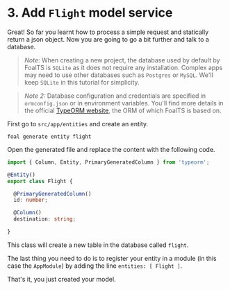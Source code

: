 # 3. Add `Flight` model service

Great! So far you learnt how to process a simple request and statically return a json object. Now you are going to go a bit further and talk to a database.

> *Note*: When creating a new project, the database used by default by FoalTS is `SQLite` as it does not require any installation. Complex apps may need to use other databases such as `Postgres` or `MySQL`. We'll keep `SQLite` in this tutorial for simplicity.

> *Note 2:* Database configuration and credentials are specified in `ormconfig.json` or in environment variables. You'll find more details in the official [TypeORM website](http://typeorm.io/#/using-ormconfig), the ORM of which FoalTS is based on.

First go to `src/app/entities` and create an entity.

```
foal generate entity flight
```

Open the generated file and replace the content with the following code.

```typescript
import { Column, Entity, PrimaryGeneratedColumn } from 'typeorm';

@Entity()
export class Flight {

  @PrimaryGeneratedColumn()
  id: number;

  @Column()
  destination: string;

}
```

This class will create a new table in the database called `flight`.

The last thing you need to do is to register your entity in a module (in this case the `AppModule`) by adding the line `entities: [ Flight ]`.

That's it, you just created your model.